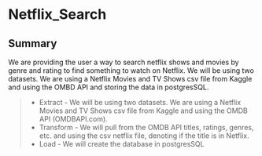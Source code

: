 # Netflix_Search

## Summary
We are providing the user a way to search netflix shows and movies by genre and rating to find something to watch on Netflix. We will be using two datasets. We are using a Netflix Movies and TV Shows csv file from Kaggle and using the OMBD API and storing the data in postgresSQL.

>- Extract - We will be using two datasets. We are using a Netflix Movies and TV Shows csv file from Kaggle and using the OMDB API (OMDBAPI.com).
>- Transform -  We will pull from the OMDB API titles, ratings, genres, etc. and using the csv netflix file, denoting if the title is in Netflix.
>- Load - We will create the database in postgresSQL
